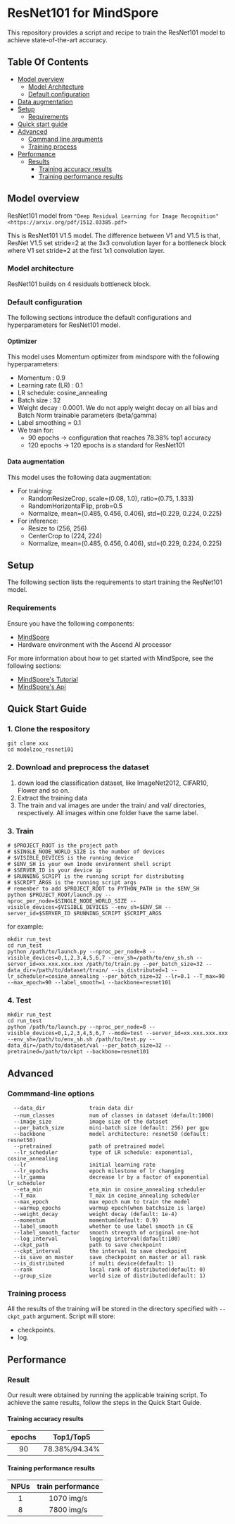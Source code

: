 # ResNet101 for MindSpore

This repository provides a script and recipe to train the ResNet101 model to achieve state-of-the-art accuracy.

## Table Of Contents

* [Model overview](#model-overview)
  * [Model Architecture](#model-architecture)  
  * [Default configuration](#default-configuration)
* [Data augmentation](#data-augmentation)
* [Setup](#setup)
  * [Requirements](#requirements)
* [Quick start guide](#quick-start-guide)
* [Advanced](#advanced)
  * [Command line arguments](#command-line-arguments)
  * [Training process](#training-process)
* [Performance](#performance)
  * [Results](#results)
    * [Training accuracy results](#training-accuracy-results)
    * [Training performance results](#training-performance-results)


    

## Model overview

ResNet101 model from
    `"Deep Residual Learning for Image Recognition" <https://arxiv.org/pdf/1512.03385.pdf>`

This is ResNet101 V1.5 model. The difference between V1 and V1.5 is that, ResNet V1.5 set stride=2 at the 3x3 convolution layer for a bottleneck block where V1 set stride=2 at the first 1x1 convolution layer.

### Model architecture

ResNet101 builds on 4 residuals bottleneck block.

### Default configuration

The following sections introduce the default configurations and hyperparameters for ResNet101 model.

#### Optimizer

This model uses Momentum optimizer from mindspore with the following hyperparameters:

- Momentum : 0.9
- Learning rate (LR) : 0.1
- LR schedule: cosine_annealing
- Batch size : 32
- Weight decay :  0.0001. We do not apply weight decay on all bias and Batch Norm trainable parameters (beta/gamma)
- Label smoothing = 0.1
- We train for:
  - 90 epochs -> configuration that reaches 78.38% top1 accuracy
  - 120 epochs -> 120 epochs is a standard for ResNet101

#### Data augmentation

This model uses the following data augmentation:

- For training:
  - RandomResizeCrop, scale=(0.08, 1.0), ratio=(0.75, 1.333)
  - RandomHorizontalFlip, prob=0.5
  - Normalize, mean=(0.485, 0.456, 0.406), std=(0.229, 0.224, 0.225)
- For inference:
  - Resize to (256, 256)
  - CenterCrop to (224, 224)
  - Normalize, mean=(0.485, 0.456, 0.406), std=(0.229, 0.224, 0.225)

## Setup
The following section lists the requirements to start training the ResNet101 model.
### Requirements
Ensure you have the following components:
  - [MindSpore](https://www.mindspore.cn/)
  - Hardware environment with the Ascend AI processor


  For more information about how to get started with MindSpore, see the
  following sections:
  - [MindSpore's Tutorial](https://www.mindspore.cn/tutorial/zh-CN/master/index.html)
  - [MindSpore's Api](https://www.mindspore.cn/api/zh-CN/master/index.html)

## Quick Start Guide

### 1. Clone the respository

```shell
git clone xxx
cd modelzoo_resnet101
```

### 2. Download and preprocess the dataset

1. down load the classification dataset, like ImageNet2012, CIFAR10, Flower and so on.
2. Extract the training data
3. The train and val images are under the train/ and val/ directories, respectively. All images within one folder have the same label.

### 3. Train

```shell
# $PROJECT_ROOT is the project path
# $SINGLE_NODE_WORLD_SIZE is the number of devices
# $VISIBLE_DEVICES is the running device
# $ENV_SH is your own 1node environment shell script
# $SERVER_ID is your device ip
# $RUNNING_SCRIPT is the running script for distributing
# $SCRIPT_ARGS is the running script args
# remenber to add $PROJECT_ROOT to PYTHON_PATH in the $ENV_SH
python $PROJECT_ROOT/launch.py --nproc_per_node=$SINGLE_NODE_WORLD_SIZE --visible_devices=$VISIBLE_DEVICES --env_sh=$ENV_SH --server_id=$SERVER_ID $RUNNING_SCRIPT $SCRIPT_ARGS
```

for example:

```shell
mkdir run_test
cd run_test
python /path/to/launch.py --nproc_per_node=8 --visible_devices=0,1,2,3,4,5,6,7 --env_sh=/path/to/env_sh.sh --server_id=xx.xxx.xxx.xxx /path/to/train.py --per_batch_size=32 --data_dir=/path/to/dataset/train/ --is_distributed=1 --lr_scheduler=cosine_annealing --per_batch_size=32 --lr=0.1 --T_max=90 --max_epoch=90 --label_smooth=1 --backbone=resnet101
```

### 4. Test

```shell
mkdir run_test
cd run_test
python /path/to/launch.py --nproc_per_node=8 --visible_devices=0,1,2,3,4,5,6,7 --mode=test --server_id=xx.xxx.xxx.xxx --env_sh=/path/to/env_sh.sh /path/to/test.py --data_dir=/path/to/dataset/val --per_batch_size=32 --pretrained=/path/to/ckpt --backbone=resnet101
```
## Advanced
### Commmand-line options

```
  --data_dir              train data dir
  --num_classes           num of classes in dataset（default:1000)
  --image_size            image size of the dataset
  --per_batch_size        mini-batch size (default: 256) per gpu
  --backbone              model architecture: resnet50 (default: resnet50)
  --pretrained            path of pretrained model
  --lr_scheduler          type of LR schedule: exponential, cosine_annealing
  --lr                    initial learning rate
  --lr_epochs             epoch milestone of lr changing
  --lr_gamma              decrease lr by a factor of exponential lr_scheduler
  --eta_min               eta_min in cosine_annealing scheduler
  --T_max                 T_max in cosine_annealing scheduler
  --max_epoch             max epoch num to train the model
  --warmup_epochs         warmup epoch(when batchsize is large)
  --weight_decay          weight decay (default: 1e-4)
  --momentum              momentum(default: 0.9)
  --label_smooth          whether to use label smooth in CE
  --label_smooth_factor   smooth strength of original one-hot
  --log_interval          logging interval(dafault:100)
  --ckpt_path             path to save checkpoint
  --ckpt_interval         the interval to save checkpoint
  --is_save_on_master     save checkpoint on master or all rank
  --is_distributed        if multi device(default: 1)
  --rank                  local rank of distributed(default: 0)
  --group_size            world size of distributed(default: 1)
```

### Training process

All the results of the training will be stored in the directory specified with `--ckpt_path` argument.
Script will store:
 - checkpoints.
 - log.
 
## Performance

### Result

Our result were obtained by running the applicable training script. To achieve the same results, follow the steps in the Quick Start Guide.

#### Training accuracy results

| **epochs** |   Top1/Top5   |
| :--------: | :-----------: |
|     90     | 78.38%/94.34% |


#### Training performance results

| **NPUs** | train performance |
| :------: | :---------------: |
|    1     |   1070 img/s   |
|    8     |   7800 img/s   |











